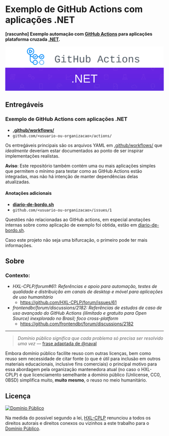 # Exemplo de GitHub Actions com aplicações .NET
**[rascunho] Exemplo automação com [GitHub Actions](https://github.com/features/actions)
para aplicações plataforma cruzada [.NET](https://docs.microsoft.com/pt-br/dotnet/).**

[![GitHub Actions Logo; © 2021 GitHub, Inc](readme-images/github-actions.png)](https://github.com/features/actions)
[![.NET logo](readme-images/dotnet-pseudo-logo.png)](https://www.electronjs.org/)

## Entregáveis
### Exemplo de GitHub Actions com aplicações .NET

- **[.github/workflows/](.github/workflows/)**
- `github.com/<usuario-ou-organizacao>/actions/`

Os entreǵáveis principais são os arquivos YAML em
[.github/workflows/](.github/workflows/) que _idealmente_ deveriam estar
documentados ao ponto de ser inspirar implementações realistas.

**Aviso**: Este repositório também contém uma ou mais aplicações simples
que permitem o mínimo para testar como as GitHub Actions estão integradas,
mas não há intenção de manter dependências delas atualizadas.

#### Anotações adicionais

- **[diario-de-bordo.sh](diario-de-bordo.sh)**
- `github.com/<usuario-ou-organizacao>/issues/1`

Questões não relacionadas ao GitHub actions, em especial anotações internas
sobre como aplicação de exemplo foi obtida, estão em
[diario-de-bordo.sh](diario-de-bordo.sh).

Caso este projeto não seja uma bifurcação, o primeiro  pode ter mais
informações.

## Sobre
### Contexto:
- _HXL-CPLP/forum#61: Referências e apoio para automação, testes de qualidade e distribuição em canais de desktop e móvel para aplicações de uso humanitário_
  - https://github.com/HXL-CPLP/forum/issues/61
- _frontendbr/forum/discussions/2182: Referências de estudos de caso de uso avançado do GitHub Actions (ilimitado e gratuito para Open Source) inexplorado no Brasil; foco cross-platform_
  - https://github.com/frontendbr/forum/discussions/2182

---

> _Domínio público significa que cada problema só precisa ser resolvido uma vez_
> — [frase adaptada de @naval](https://twitter.com/naval/status/1444366754650656770)

Embora domínio público facilite reuso com outras licenças, bem como
reuso sem necessidade de citar fonte (o que é útil para inclusão em outros
materiais educacionais, inclusive fins comerciais) o principal motivo para essa
abordagem pela organização mantenedora atual (no caso o HXL-CPLP) é que
licenciamento semelhante a domínio público (Unlicense, CC0, 0BSD) simplifica muito, **muito mesmo**, o reuso no meio humanitário.

## Licença

[![Domínio Público](https://i.creativecommons.org/p/zero/1.0/88x31.png)](https://unlicense.org/)

Na medida do possível segundo a lei, [HXL-CPLP](https://hxl.etica.ai)
renunciou a todos os direitos autorais e direitos conexos ou vizinhos a este
trabalho para o [Domínio Público](UNLICENSE).
